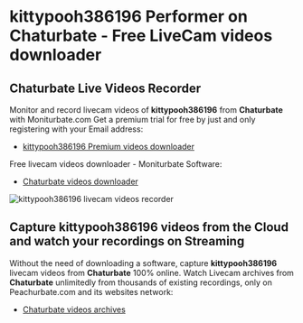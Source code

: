 # kittypooh386196 Performer on Chaturbate - Free LiveCam videos downloader

## Chaturbate Live Videos Recorder

Monitor and record livecam videos of **kittypooh386196** from **Chaturbate** with Moniturbate.com
Get a premium trial for free by just and only registering with your Email address:
* [kittypooh386196 Premium videos downloader](https://moniturbate.com/request-demo-licence-key.html)

Free livecam videos downloader - Moniturbate Software:
* [Chaturbate videos downloader](https://moniturbate.com/moniturbate-download-software.html)

![kittypooh386196 livecam videos recorder](https://peachurnet.com/templates/moniturbate-software.png)


## Capture kittypooh386196 videos from the Cloud and watch your recordings on Streaming

Without the need of downloading a software, capture **kittypooh386196** livecam videos from **Chaturbate** 100% online.
Watch Livecam archives from **Chaturbate** unlimitedly from thousands of existing recordings, only on Peachurbate.com and its websites network:
* [Chaturbate videos archives](https://peachurnet.com/)